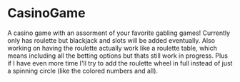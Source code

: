 # CasinoGame
A casino game with an assorment of your favorite gabling games!
Currently only has roulette but blackjack and slots will be added eventually.
Also working on having the roulette actually work like a roulette table, which means including all the betting options but thats still work in progress.
Plus if I have even more time I'll try to add the roulette wheel in full instead of just a spinning circle (like the colored numbers and all).
